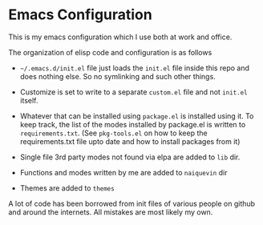 # Emacs Configuration

This is my emacs configuration which I use both at work and office.

The organization of elisp code and configuration is as follows

* `~/.emacs.d/init.el` file just loads the `init.el` file inside this
  repo and does nothing else. So no symlinking and such other things.

* Customize is set to write to a separate `custom.el` file and not
  `init.el` itself.

* Whatever that can be installed using `package.el` is installed using
  it. To keep track, the list of the modes installed by package.el is
  written to `requirements.txt`. (See `pkg-tools.el` on how to keep
  the requirements.txt file upto date and how to install packages
  from it)

* Single file 3rd party modes not found via elpa are added to `lib`
  dir.

* Functions and modes written by me are added to `naiquevin` dir

* Themes are added to `themes`

A lot of code has been borrowed from init files of various people on
github and around the internets. All mistakes are most likely my own.
